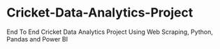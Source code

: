 # Cricket-Data-Analytics-Project
End To End Cricket Data Analytics Project Using Web Scraping, Python, Pandas and Power BI
